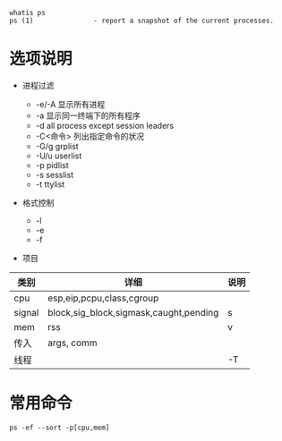 ```
whatis ps
ps (1)               - report a snapshot of the current processes.
```


# 选项说明

- 进程过滤
    - -e/-A 显示所有进程
    - -a 显示同一终端下的所有程序
    - -d all process except session leaders
    - -C<命令> 列出指定命令的状况
    - -G/g grplist
    - -U/u userlist
    - -p pidlist
    - -s sesslist
    - -t ttylist
- 格式控制
    - -l
    - -e
    - -f


- 项目

| 类别   | 详细                                   | 说明 |
|--------|----------------------------------------|------|
| cpu    | esp,eip,pcpu,class,cgroup              |      |
| signal | block,sig_block,sigmask,caught,pending | s    |
| mem    | rss                                    | v    |
| 传入   | args, comm                             |      |
| 线程   |                                        | -T   |

# 常用命令

```
ps -ef --sort -p[cpu,mem] 
```
